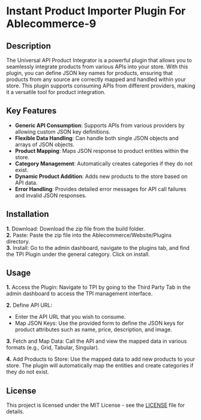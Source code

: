 # Instant Product Importer Plugin For Ablecommerce-9

## Description
The Universal API Product Integrator is a powerful plugin that allows you to seamlessly integrate products from various APIs into your store. With this plugin, you can define JSON key names for products, ensuring that products from any source are correctly mapped and handled within your store. This plugin supports consuming APIs from different providers, making it a versatile tool for product integration.

## Key Features
* **Generic API Consumption**: Supports APIs from various providers by allowing custom JSON key definitions.
* **Flexible Data Handling**: Can handle both single JSON objects and arrays of JSON objects.
* **Product Mapping**: Maps JSON response to product entities within the store.
* **Category Management**: Automatically creates categories if they do not exist.
* **Dynamic Product Addition**: Adds new products to the store based on API data.
* **Error Handling**: Provides detailed error messages for API call failures and invalid JSON responses.

## Installation

**1.** Download: Download the zip file from the build folder.  
**2.** Paste: Paste the zip file into the Ablecommerce/Website/Plugins directory.  
**3.** Install: Go to the admin dashboard, navigate to the plugins tab, and find the TPI Plugin under the general category. Click on install.  

## Usage
**1.** Access the Plugin: Navigate to TPI by going to the Third Party Tab in the admin dashboard to access the TPI management interface.  

**2.** Define API URL:
   * Enter the API URL that you wish to consume.  
   * Map JSON Keys: Use the provided form to define the JSON keys for product attributes such as name, price, description, and image.

**3.** Fetch and Map Data: Call the API and view the mapped data in various formats (e.g., Grid, Tabular, Singular).  

**4.** Add Products to Store: Use the mapped data to add new products to your store. The plugin will automatically map the entities and create categories if they do not exist.

## License
This project is licensed under the MIT License - see the [LICENSE](LICENSE) file for details.
